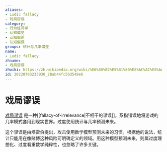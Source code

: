 ```yaml
---
aliases:
- Ludic fallacy
- 戏局谬误
category:
- 行为经济学
- 认知偏见
- 认知偏差
- 认知偏误
groups: 统计与几率偏差
name:
- Ludic fallacy
zhname:
- 戏局谬误
zhwiki: https://zh.wikipedia.org/wiki/%E6%88%B2%E5%B1%80%E8%AC%AC%E8%AA%A4
id: 20220703233930_28ab44fc5b3549e6
---
```


# 戏局谬误

[戏局谬误](https://zh.wikipedia.org/wiki/%E6%88%B2%E5%B1%80%E8%AC%AC%E8%AA%A4) 是一种[[fallacy-of-irrelevance|不相干的谬误]]，系指错误地将游戏的几率模式套用到现实世界。过度使用统计与几率预测未来。

这个谬误是由塔雷伯提出，攻击使用数学模型预测未来的习惯。根据他的说法，统计只能用在像赌博这种风险可明确定义的领域。用这种模型预测未来，则属过度理想化、过度看重数学纯粹性，也忽略了许多关键。